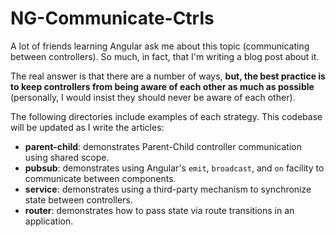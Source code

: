 NG-Communicate-Ctrls
====================

A lot of friends learning Angular ask me about this topic (communicating between controllers).  So much, in fact, that I'm writing a blog post about it.

The real answer is that there are a number of ways, **but, the best practice is to keep controllers from being aware of each other as much as possible** (personally, I would insist they should never be aware of each other).

The following directories include examples of each strategy.  This codebase will be updated as I write the articles:

* **parent-child**: demonstrates Parent-Child controller communication using shared scope.
* **pubsub**: demonstrates using Angular's `emit`, `broadcast`, and `on` facility to communicate between components.
* **service**: demonstrates using a third-party mechanism to synchronize state between controllers.
* **router**: demonstrates how to pass state via route transitions in an application.